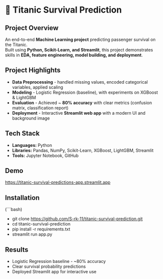 # 🚢 Titanic Survival Prediction

## Project Overview
An end-to-end **Machine Learning project** predicting passenger survival on the Titanic.  
Built using **Python, Scikit-Learn, and Streamlit**, this project demonstrates skills in **EDA, feature engineering, model building, and deployment**.  

## Project Highlights
- **Data Preprocessing** - handled missing values, encoded categorical variables, applied scaling  
- **Modeling** - Logistic Regression (baseline), with experiments on XGBoost & LightGBM  
- **Evaluation** - Achieved ~ **80% accuracy** with clear metrics (confusion matrix, classification report)  
- **Deployment** - Interactive **Streamlit web app** with a modern UI and background image  

## Tech Stack
- **Languages:** Python  
- **Libraries:** Pandas, NumPy, Scikit-Learn, XGBoost, LightGBM, Streamlit  
- **Tools:** Jupyter Notebook, GitHub  

## Demo
https://titanic-survival-predictions-app.streamlit.app

## Installation
(```bash)
- git clone https://github.com/S-rk-11/titanic-survival-prediction.git
- cd titanic-survival-prediction
- pip install -r requirements.txt
- streamlit run app.py

## Results
- Logistic Regression baseline - ~80% accuracy
- Clear survival probability predictions
- Deployed Streamlit app for interactive use

## 
